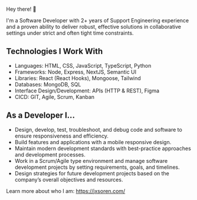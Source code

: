 Hey there! 👋

I'm a Software Developer with 2+ years of Support Engineering experience and a proven ability to deliver robust, effective solutions in collaborative settings under strict and often tight time constraints. 

## Technologies I Work With

- Languages: HTML, CSS, JavaScript, TypeScript, Python
- Frameworks: Node, Express, NextJS, Semantic UI
- Libraries: React (React Hooks), Mongoose, Tailwind
- Databases: MongoDB, SQL
- Interface Design/Development: APIs (HTTP & REST), Figma
- CICD: GIT, Agile, Scrum, Kanban

## As a Developer I...

- Design, develop, test, troubleshoot, and debug code and software to ensure responsiveness and efficiency.
- Build features and applications with a mobile responsive design.
- Maintain modern development standards with best-practice approaches and development processes.
- Work in a Scrum/Agile type environment and manage software development projects by setting requirements, goals, and timelines.
- Design strategies for future development projects based on the company’s overall objectives and resources.

Learn more about who I am: https://jxsoren.com/
